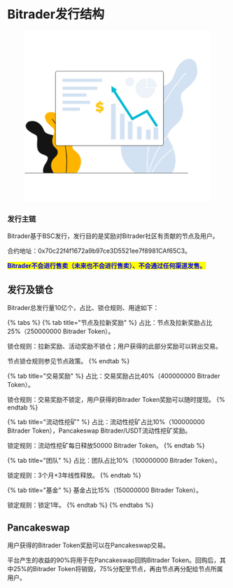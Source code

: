# Bitrader发行结构

<figure><img src="../.gitbook/assets/Croods Chart.png" alt=""><figcaption></figcaption></figure>

### 发行主链

Bitrader基于BSC发行，发行目的是奖励对Bitrader社区有贡献的节点及用户。

合约地址：0x70c22f4f1672a9b97ce3D5521ee7f8981CAf65C3。

<mark style="color:blue;">**Bitrader不会进行售卖（未来也不会进行售卖）、不会通过任何渠道发售。**</mark>

## 发行及锁仓

Bitrader总发行量10亿个，占比、锁仓规则、用途如下：

{% tabs %}
{% tab title="节点及拉新奖励" %}
占比：节点及拉新奖励占比25%（250000000 Bitrader Token）。

锁仓规则：拉新奖励、活动奖励不锁仓；用户获得的此部分奖励可以转出交易。

&#x20;                   节点锁仓规则参见节点政策。
{% endtab %}

{% tab title="交易奖励" %}
占比：交易奖励占比40%（400000000 Bitrader Token）。

锁仓规则：交易奖励不锁定，用户获得的Bitrader Token奖励可以随时提现。
{% endtab %}

{% tab title="流动性挖矿" %}
占比：流动性挖矿占比10%（100000000 Bitrader Token），Pancakeswap Bitrader/USDT流动性挖矿奖励。

锁定规则：流动性挖矿每日释放50000 Bitrader Token。
{% endtab %}

{% tab title="团队" %}
占比：团队占比10%（100000000 Bitrader Token）。

锁定规则：3个月+3年线性释放。
{% endtab %}

{% tab title="基金" %}
基金占比15%（150000000 Bitrader Token）。

锁定规则：锁定1年。
{% endtab %}
{% endtabs %}

## Pancakeswap

用户获得的Bitrader Token奖励可以在Pancakeswap交易。

平台产生的收益的90%将用于在Pancakeswap回购Bitrader Token。回购后，其中25%的Bitrader Token将销毁，75%分配至节点，再由节点再分配给节点所属用户。
